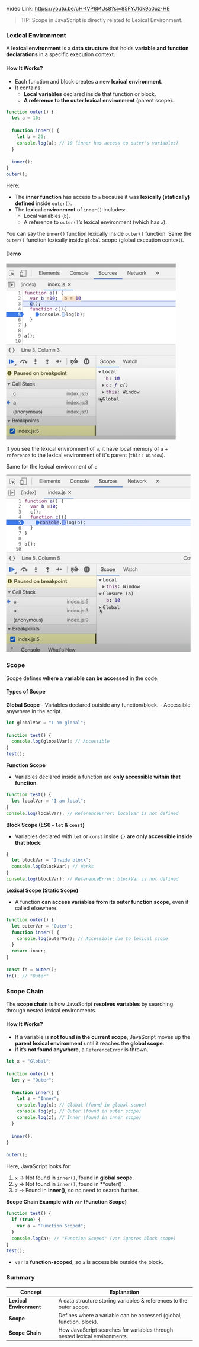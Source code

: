 Video Link: https://youtu.be/uH-tVP8MUs8?si=85FYJ1dk9a0uz-HE

> TIP: Scope in JavaScript is directly related to Lexical Environment.

### Lexical Environment

A **lexical environment** is a **data structure** that holds **variable and function declarations** in a specific execution context.
#### How It Works?

- Each function and block creates a new **lexical environment**.
- It contains:
	- **Local variables** declared inside that function or block.
    - **A reference to the outer lexical environment** (parent scope).

```js
function outer() {
  let a = 10;

  function inner() {
    let b = 20;
    console.log(a); // 10 (inner has access to outer's variables)
  }

  inner();
}
outer();
```

Here:

- The **inner function** has access to `a` because it was **lexically (statically) defined** inside `outer()`.
- The **lexical environment** of `inner()` includes:
    - Local variables (`b`).
    - A reference to `outer()`’s lexical environment (which has `a`).

You can say the `inner()` function lexically inside `outer()` function. Same the `outer()` function lexically inside `global` scope (global execution context).

#### Demo

![lexical-environment-demo](asset/Pasted%20image%2020250205213346.png)

If you see the lexical environment of `a`, it have local memory of `a` + `reference` to the lexical environment of it's parent (`this: Window`).

Same for the lexical environment of `c`

![demo-lexical-environment-2](asset/Pasted%20image%2020250205213816.png)

### Scope

Scope defines **where a variable can be accessed** in the code.
#### Types of Scope

**Global Scope**
    - Variables declared outside any function/block.
    - Accessible anywhere in the script.

```js
let globalVar = "I am global";

function test() {
  console.log(globalVar); // Accessible
}
test();
```

**Function Scope**

- Variables declared inside a function are **only accessible within that function**.

```js
function test() {
  let localVar = "I am local";
}
console.log(localVar); // ReferenceError: localVar is not defined
```

**Block Scope (ES6 - `let` & `const`)**

- Variables declared with `let` or `const` inside `{}` **are only accessible inside that block**.

```js
{
  let blockVar = "Inside block";
  console.log(blockVar); // Works
}
console.log(blockVar); // ReferenceError: blockVar is not defined
```

**Lexical Scope (Static Scope)**

- A function **can access variables from its outer function scope**, even if called elsewhere.

```js
function outer() {
  let outerVar = "Outer";
  function inner() {
    console.log(outerVar); // Accessible due to lexical scope
  }
  return inner;
}

const fn = outer();
fn(); // "Outer"
```

### Scope Chain

The **scope chain** is how JavaScript **resolves variables** by searching through nested lexical environments.
#### How It Works?

- If a variable is **not found in the current scope**, JavaScript moves up the **parent lexical environment** until it reaches the **global scope**.
- If it’s **not found anywhere**, a `ReferenceError` is thrown.

```js
let x = "Global";

function outer() {
  let y = "Outer";

  function inner() {
    let z = "Inner";
    console.log(x); // Global (found in global scope)
    console.log(y); // Outer (found in outer scope)
    console.log(z); // Inner (found in inner scope)
  }

  inner();
}

outer();
```

Here, JavaScript looks for:

1. `x` → Not found in `inner()`, found in **global scope**.
2. `y` → Not found in `inner()`, found in **outer()`.
3. `z` → Found in **inner()**, so no need to search further.

**Scope Chain Example with `var` (Function Scope)**

```js
function test() {
  if (true) {
    var a = "Function Scoped";
  }
  console.log(a); // "Function Scoped" (var ignores block scope)
}
test();
```

- `var` is **function-scoped**, so `a` is accessible outside the block.

### Summary

|Concept|Explanation|
|---|---|
|**Lexical Environment**|A data structure storing variables & references to the outer scope.|
|**Scope**|Defines where a variable can be accessed (global, function, block).|
|**Scope Chain**|How JavaScript searches for variables through nested lexical environments.|
